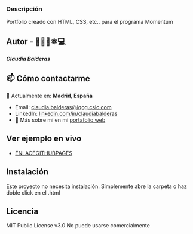 ### Descripción
Portfolio creado con HTML, CSS, etc.. para el programa Momentum

## Autor - 👩🏻‍🔬⚛️💻
***Claudia Balderas***

## 📫 Cómo contactarme
📍 Actualmente en: **Madrid, España**
- Email: claudia.balderas@iqog.csic.com
- LinkedIn: [linkedin.com/in/claudiabalderas](https://www.linkedin.com/in/phdclaudiabalderas/)
- 📌 Más sobre mí en mi [portafolio web](https://claudiabalderas.github.io)

## Ver ejemplo en vivo
- [ENLACEGITHUBPAGES](ENLACEGITHUBPAGES)

## Instalación
Este proyecto no necesita instalación. Simplemente abre la carpeta o haz doble click en el .html

## Licencia
MIT Public License v3.0
No puede usarse comercialmente
